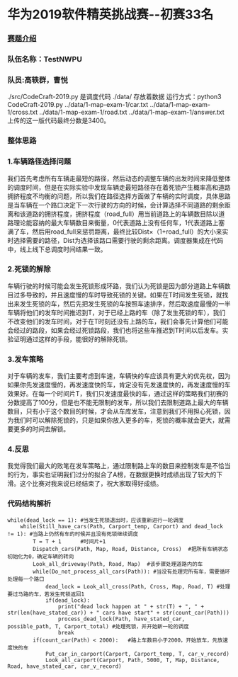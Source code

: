 # 华为2019软件精英挑战赛--初赛33名
### <a href = "https://codecraft.huawei.com/Generaldetail">赛题介绍</a>
### 队伍名称：TestNWPU
### 队员:高轶群，曹悦
./src/CodeCraft-2019.py 是调度代码
./data/ 存放着数据
运行方式：python3 CodeCraft-2019.py ../data/1-map-exam-1/car.txt ../data/1-map-exam-1/cross.txt ../data/1-map-exam-1/road.txt ../data/1-map-exam-1/answer.txt
上传的这一版代码最终分数是3400。
### 整体思路
### 1.车辆路径选择问题

我们首先考虑所有车辆走最短的路径，然后动态的调整车辆的出发时间来降低整体的调度时间，但是在实际实验中发现车辆走最短路径存在着死锁产生概率高和道路拥挤程度不均衡的问题，所以我们在路径选择方面做了车辆的实时调度，具体思路是当车辆在一个路口决定下一次行驶的方向的时候，会计算选择不同道路的剩余距离和该道路的拥挤程度，拥挤程度（road_full）用当前道路上的车辆数目除以道路理论能容纳的最大车辆数目来衡量，0代表道路上没有任何车，1代表道路上塞满了车，然后用road_full来惩罚距离，最终比较Dist×（1+road_full）的大小来实时选择需要的路径，Dist为选择该路口需要行驶的剩余距离。调度器集成在代码中，线上线下总调度时间结果一致。  

### 2.死锁的解除

车辆行驶的时候可能会发生死锁形成环路，我们认为死锁是因为部分道路上车辆数目过多导致的，并且速度慢的车时导致死锁的关键。如果在T时间发生死锁，就找出来发生死锁的车，然后先把发生死锁的车按照车速排序，然后取速度最慢的一半车辆将他们的发车时间推迟到T，对于已经上路的车（除了发生死锁的车），我们不改变他们的发车时间，对于在T时刻还没有上路的车，我们会事先计算他们可能会经过的路段，如果会经过死锁路段，我们也将这些车推迟到T时间以后发车。实验证明通过这样的手段，能很好的解除死锁。  

### 3.发车策略

对于车辆的发车，我们主要考虑到车速，车辆快的车应该具有更大的优先权，因为如果你先发速度慢的，再发速度快的车，肯定没有先发速度快的，再发速度慢的车效果好。在每一个时间片T，我们只发速度最快的车，通过这样的策略我们初赛的分数提高了100分，但是也不能无限制的发车，所以我们去限制道路上最大的车辆数目，只有小于这个数目的时候，才会从车库发车，注意到我们不用担心死锁，因为我们时可以解除死锁的，只是如果你放入更多的车，死锁的概率就会更大，就需要更多的时间去解锁。

### 4.反思

我觉得我们最大的败笔在发车策略上，通过限制路上车的数目来控制发车是不恰当的行为，事实也证明我们过分的拟合了A榜，在数据更换时成绩出现了较大的下滑。这个比赛对我来说已经结束了，祝大家取得好成绩。  

### 代码结构解析
    while(dead_lock == 1): #当发生死锁退出时，应该重新进行一轮调度
        while(Still_have_cars(Path, Carport_temp, Carport) and dead_lock != 1): #当路上仍然有车的时候并且没有死锁继续调度
            T = T + 1      #时间片+1
            Dispatch_cars(Path, Map, Road, Distance, Cross)  #把所有车辆状态初始化为0，确定车辆的转向
            Look_all_driveway(Path, Road, Map)  #该步骤处理道路内的车
            while(Do_not_process_all_cars(Path)): #当没有处理完所有车，需要循环处理每一个路口
                dead_lock = Look_all_cross(Path, Cross, Map, Road, T) #处理要过马路的车，若发生死锁返回1
                if(dead_lock):
                    print("dead lock happen at " + str(T) + ", " + str(len(have_stated_car)) + " cars have start" + str(count_car(Path)))
                    process_dead_lock(Path, have_stated_car, possible_path, T, Carport_total) #处理死锁，并开始新一轮的调度
                    break
            if(count_car(Path) < 2000):   #路上车数目小于2000，开始放车，先放速度快的车
                Put_car_in_carport(Carport, Carport_temp, T, car_v_record)
                Look_all_carport(Carport, Path, 5000, T, Map, Distance, Road, have_stated_car, car_v_record)
